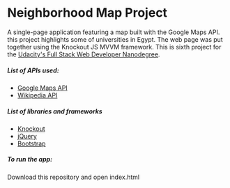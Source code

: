 # Neighborhood Map Project

A single-page application featuring a map built with the Google Maps API.
this project highlights some of universities in Egypt.
The web page was put together using the Knockout JS MVVM framework.
This is sixth project for the [Udacity's Full Stack Web Developer Nanodegree](https://classroom.udacity.com/nanodegrees/nd004).
##### List of APIs used:
* [Google Maps API](https://developers.google.com/maps/documentation/javascript/reference)
* [Wikipedia API](https://www.mediawiki.org/wiki/API:Main_page)
##### List of  libraries and frameworks
* [Knockout](http://knockoutjs.com/index.html)
* [jQuery](http://jquery.com/)
* [Bootstrap](http://getbootstrap.com/)
##### To run the app:

Download this repository and open index.html